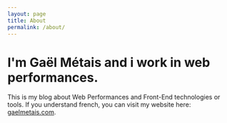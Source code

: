 ```yaml
---
layout: page
title: About
permalink: /about/
---
```


I'm Gaël Métais and i work in web performances.
===============================================

This is my blog about Web Performances and Front-End technologies or tools.
If you understand french, you can visit my website here: [gaelmetais.com][gaelmetais.com].


[gaelmetais.com]:   http://www.gaelmetais.com
